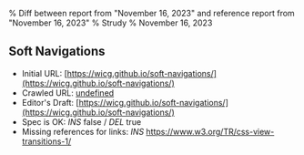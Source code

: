 % Diff between report from "November 16, 2023" and reference report from "November 16, 2023"
% Strudy
% November 16, 2023

## Soft Navigations

- Initial URL: [https://wicg.github.io/soft-navigations/](https://wicg.github.io/soft-navigations/)
- Crawled URL: [undefined](undefined)
- Editor's Draft: [https://wicg.github.io/soft-navigations/](https://wicg.github.io/soft-navigations/)
- Spec is OK: *INS* false / *DEL* true
- Missing references for links: *INS* https://www.w3.org/TR/css-view-transitions-1/



